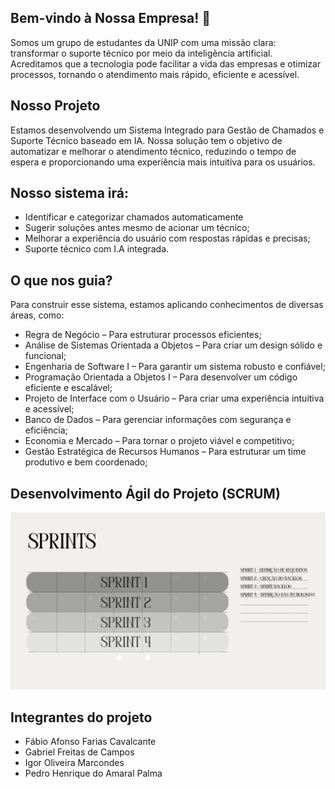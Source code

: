 ## Bem-vindo à Nossa Empresa! 🚀 ##
Somos um grupo de estudantes da UNIP com uma missão clara: transformar o suporte técnico por meio da inteligência artificial. Acreditamos que a tecnologia pode facilitar a vida das empresas e otimizar processos, tornando o atendimento mais rápido, eficiente e acessível.

## Nosso Projeto ##
Estamos desenvolvendo um Sistema Integrado para Gestão de Chamados e Suporte Técnico baseado em IA. Nossa solução tem o objetivo de automatizar e melhorar o atendimento técnico, reduzindo o tempo de espera e proporcionando uma experiência mais intuitiva para os usuários.

## Nosso sistema irá: ##
- Identificar e categorizar chamados automaticamente
- Sugerir soluções antes mesmo de acionar um técnico;
- Melhorar a experiência do usuário com respostas rápidas e precisas;
- Suporte técnico com I.A integrada.

## O que nos guia? ##
Para construir esse sistema, estamos aplicando conhecimentos de diversas áreas, como:

- Regra de Negócio – Para estruturar processos eficientes;
- Análise de Sistemas Orientada a Objetos – Para criar um design sólido e funcional;
- Engenharia de Software I – Para garantir um sistema robusto e confiável;
- Programação Orientada a Objetos I – Para desenvolver um código eficiente e escalável;
- Projeto de Interface com o Usuário – Para criar uma experiência intuitiva e acessível;
- Banco de Dados – Para gerenciar informações com segurança e eficiência;
- Economia e Mercado – Para tornar o projeto viável e competitivo;
- Gestão Estratégica de Recursos Humanos – Para estruturar um time produtivo e bem coordenado;

## Desenvolvimento Ágil do Projeto (SCRUM) ##

![Visual do Sistema](Grey%20Black%20Minimalist%20Elegant%20Calendar%20Planner%20Presentation.png)


## Integrantes do projeto ##
- Fábio Afonso Farias Cavalcante
- Gabriel Freitas de Campos
- Igor Oliveira Marcondes
- Pedro Henrique do Amaral Palma
